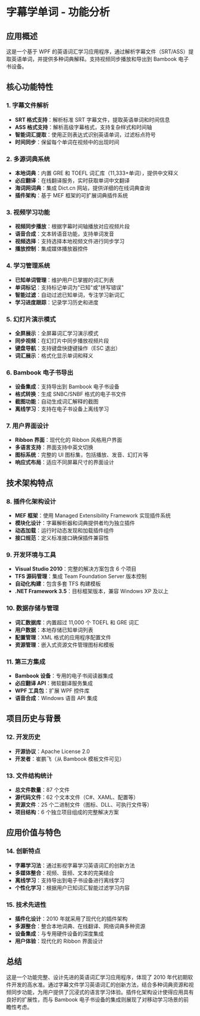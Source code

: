 # 字幕学单词 - 功能分析

## 应用概述

这是一个基于 WPF 的英语词汇学习应用程序，通过解析字幕文件（SRT/ASS）提取英语单词，并提供多种词典解释。支持视频同步播放和导出到 Bambook 电子书设备。

## 核心功能特性

### 1. 字幕文件解析

- **SRT 格式支持**：解析标准 SRT 字幕文件，提取英语单词和时间信息
- **ASS 格式支持**：解析高级字幕格式，支持复杂样式和时间轴
- **智能词汇提取**：使用正则表达式识别英语单词，过滤标点符号
- **时间同步**：保留每个单词在视频中的出现时间

### 2. 多源词典系统

- **本地词典**：内置 GRE 和 TOEFL 词汇库（11,333+单词），提供中文释义
- **必应翻译**：在线翻译服务，实时获取单词中文翻译
- **海词网词典**：集成 Dict.cn 网站，提供详细的在线词典查询
- **插件架构**：基于 MEF 框架的可扩展词典插件系统

### 3. 视频学习功能

- **视频同步播放**：根据字幕时间轴播放对应视频片段
- **语音合成**：文本转语音功能，支持单词发音
- **视频选择**：支持选择本地视频文件进行同步学习
- **播放控制**：集成媒体播放器控件

### 4. 学习管理系统

- **已知单词管理**：维护用户已掌握的词汇列表
- **单词标记**：支持标记单词为"已知"或"拼写错误"
- **智能过滤**：自动过滤已知单词，专注学习新词汇
- **学习进度跟踪**：记录学习历史和进度

### 5. 幻灯片演示模式

- **全屏展示**：全屏幕词汇学习演示模式
- **同步视频**：在幻灯片中同步播放视频片段
- **键盘导航**：支持键盘快捷键操作（ESC 退出）
- **词汇展示**：格式化显示单词和释义

### 6. Bambook 电子书导出

- **设备集成**：支持导出到 Bambook 电子书设备
- **格式转换**：生成 SNBC/SNBF 格式的电子书文件
- **截图功能**：自动生成词汇解释的截图
- **离线学习**：支持在电子书设备上离线学习

### 7. 用户界面设计

- **Ribbon 界面**：现代化的 Ribbon 风格用户界面
- **多语言支持**：界面支持中英文切换
- **图标系统**：完整的 UI 图标集，包括播放、发音、幻灯片等
- **响应式布局**：适应不同屏幕尺寸的界面设计

## 技术架构特点

### 8. 插件化架构设计

- **MEF 框架**：使用 Managed Extensibility Framework 实现插件系统
- **模块化设计**：字幕解析器和词典提供者均为独立插件
- **动态加载**：运行时动态发现和加载插件组件
- **接口规范**：定义标准接口确保插件兼容性

### 9. 开发环境与工具

- **Visual Studio 2010**：完整的解决方案包含 6 个项目
- **TFS 源码管理**：集成 Team Foundation Server 版本控制
- **自动化构建**：包含多套 TFS 构建模板
- **.NET Framework 3.5**：目标框架版本，兼容 Windows XP 及以上

### 10. 数据存储与管理

- **词汇数据库**：内置超过 11,000 个 TOEFL 和 GRE 词汇
- **用户数据**：本地存储已知单词列表
- **配置管理**：XML 格式的应用程序配置文件
- **资源管理**：嵌入式资源文件管理图标和模板

### 11. 第三方集成

- **Bambook 设备**：专用的电子书阅读器集成
- **必应翻译 API**：微软翻译服务集成
- **WPF 工具包**：扩展 WPF 控件库
- **语音合成**：Windows 语音 API 集成

## 项目历史与背景

### 12. 开发历史

- **开源协议**：Apache License 2.0
- **开发者**：崔鹏飞（从 Bambook 模板文件可见）

### 13. 文件结构统计

- **总文件数量**：87 个文件
- **源代码文件**：62 个文本文件（C#、XAML、配置等）
- **资源文件**：25 个二进制文件（图标、DLL、可执行文件等）
- **项目结构**：6 个独立项目组成的完整解决方案

## 应用价值与特色

### 14. 创新特点

- **字幕学习法**：通过影视字幕学习英语词汇的创新方法
- **多媒体整合**：视频、音频、文本的完美结合
- **离线学习**：支持导出到电子书设备进行离线学习
- **个性化学习**：根据用户已知词汇智能过滤学习内容

### 15. 技术先进性

- **插件化设计**：2010 年就采用了现代化的插件架构
- **多源整合**：整合本地词典、在线翻译、网络词典多种资源
- **设备集成**：与专用硬件设备的深度集成
- **用户体验**：现代化的 Ribbon 界面设计

## 总结

这是一个功能完整、设计先进的英语词汇学习应用程序，体现了 2010 年代初期软件开发的高水准。通过字幕文件学习英语词汇的创新方法，结合多种词典资源和视频同步功能，为用户提供了沉浸式的语言学习体验。插件化架构设计使得应用具有良好的扩展性，而与 Bambook 电子书设备的集成则展现了对移动学习场景的前瞻性考虑。
